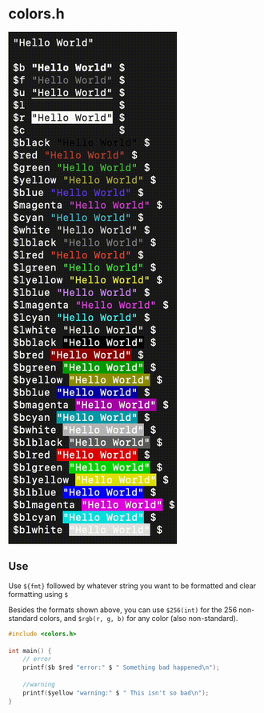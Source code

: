 # colors.h

![](./assets/example.gif)

## Use

Use `${fmt}` followed by whatever string you want to be formatted and clear formatting using `$`

Besides the formats shown above, you can use `$256(int)` for the 256 non-standard colors, and `$rgb(r, g, b)` for any color (also non-standard).

```c
#include <colors.h>

int main() {
    // error
    printf($b $red "error:" $ " Something bad happened\n");

    //warning
    printf($yellow "warning:" $ " This isn't so bad\n");
}